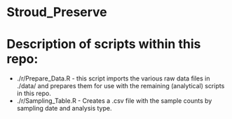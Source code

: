 # Stroud_Preserve

# Description of scripts within this repo: 
 * ./r/Prepare_Data.R - this script imports the various raw data files in ./data/ and prepares them for use with the remaining (analytical) scripts in this repo.  
 * ./r/Sampling_Table.R - Creates a .csv file with the sample counts by sampling date and analysis type.  
